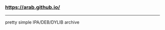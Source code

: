 ### https://arab.github.io/
-----------------------------------------------
pretty simple IPA/DEB/DYLIB archive
